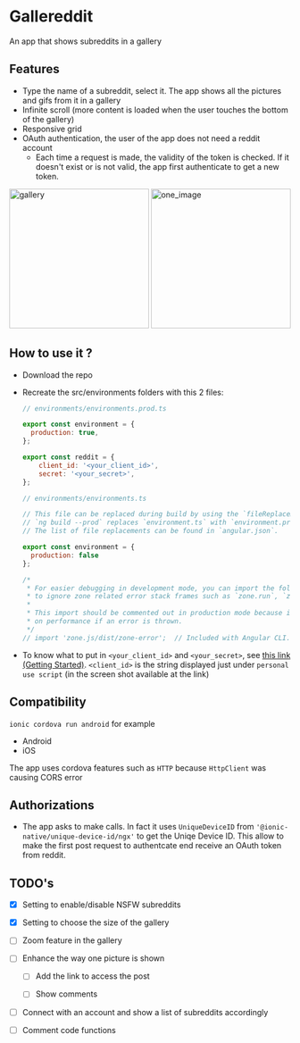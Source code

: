 # Gallereddit

An app that shows subreddits in a gallery

## Features

- Type the name of a subreddit, select it. The app shows all the pictures and gifs from it in a gallery
- Infinite scroll (more content is loaded when the user touches the bottom of the gallery)
- Responsive grid
- OAuth authentication, the user of the app does not need a reddit account
  - Each time a request is made, the validity of the token is checked. If it doesn't exist or is not valid, the app first authenticate to get a new token.

<img src="https://i.imgur.com/NsxvLt1.jpg" alt="gallery" width="250"/> <img src="https://i.imgur.com/Wugeca4.jpg" alt="one_image" width="250"/>

## How to use it ?

- Download the repo

- Recreate the src/environments folders with this 2 files:

  ```js
  // environments/environments.prod.ts
  
  export const environment = {
    production: true,
  };
  
  export const reddit = {
      client_id: '<your_client_id>',
      secret: '<your_secret>',
  };
  
  ```

  ```js
  // environments/environments.ts
  
  // This file can be replaced during build by using the `fileReplacements` array.
  // `ng build --prod` replaces `environment.ts` with `environment.prod.ts`.
  // The list of file replacements can be found in `angular.json`.
  
  export const environment = {
    production: false
  };
  
  /*
   * For easier debugging in development mode, you can import the following file
   * to ignore zone related error stack frames such as `zone.run`, `zoneDelegate.invokeTask`.
   *
   * This import should be commented out in production mode because it will have a negative impact
   * on performance if an error is thrown.
   */
  // import 'zone.js/dist/zone-error';  // Included with Angular CLI.
  ```

- To know what to put in `<your_client_id>` and `<your_secret>`,  see [this link (Getting Started)](https://github.com/reddit-archive/reddit/wiki/oauth2). `<client_id>` is the string displayed just under `personal use script` (in the screen shot available at the link) 

## Compatibility

`ionic cordova run android` for example

- Android
- iOS

The app uses cordova features such as `HTTP` because `HttpClient` was causing CORS error

## Authorizations

- The app asks to make calls. In fact it uses `UniqueDeviceID` from `'@ionic-native/unique-device-id/ngx'` to get the Uniqe Device ID. This allow to make the first post request to authentcate end receive an OAuth token from reddit.

## TODO's

- [x] Setting to enable/disable NSFW subreddits

- [x] Setting to choose the size of the gallery

- [ ] Zoom feature in the gallery

- [ ] Enhance the way one picture is shown

  - [ ] Add the link to access the post

  - [ ] Show comments

- [ ] Connect with an account and show a list of subreddits accordingly

- [ ] Comment code functions
